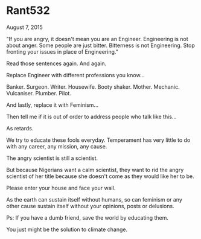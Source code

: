 # Rant532


 August 7, 2015

"If you are angry, it doesn't mean you are an Engineer. Engineering is not about anger. Some people are just bitter. Bitterness is not Engineering. Stop fronting your issues in place of Engineering."

Read those sentences again. And again.

Replace Engineer with different professions you know...

Banker. Surgeon. Writer. Housewife. Booty shaker. Mother. Mechanic. Vulcaniser. Plumber. Pilot.

And lastly, replace it with Feminism...

Then tell me if it is out of order to address people who talk like this...

As retards.

We try to educate these fools everyday. Temperament has very little to do with any career, any mission, any cause. 

The angry scientist is still a scientist. 

But because Nigerians want a calm scientist, they want to rid the angry scientist of her title because she doesn't come as they would like her to be.

Please enter your house and face your wall. 

As the earth can sustain itself without humans, so can feminism or any other cause sustain itself without your opinions, posts or delusions.

Ps: If you have a dumb friend, save the world by educating them.

You just might be the solution to climate change.
